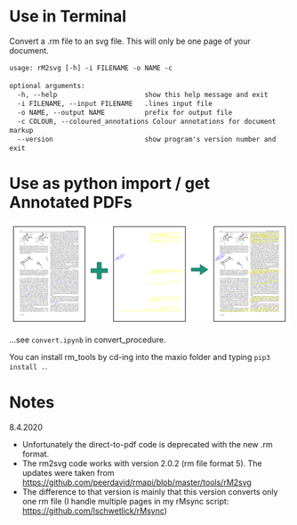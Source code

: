 # Use in Terminal
Convert a .rm file to an svg file. This will only be one page of your document.

    usage: rM2svg [-h] -i FILENAME -o NAME -c

    optional arguments:
      -h, --help                      show this help message and exit
      -i FILENAME, --input FILENAME   .lines input file
      -o NAME, --output NAME          prefix for output file
      -c COLOUR, --coloured_annotations Colour annotations for document markup
      --version                       show program's version number and exit

# Use as python import / get Annotated PDFs
![alt text](annot_pdf.png "Conceptual combine")

...see `convert.ipynb` in convert_procedure.

You can install rm_tools by cd-ing into the maxio folder and typing
`pip3 install .`.

# Notes
8.4.2020
- Unfortunately the direct-to-pdf code is deprecated with the new .rm format.
- The rm2svg code works with version 2.0.2 (rm file format 5). The updates were taken from https://github.com/peerdavid/rmapi/blob/master/tools/rM2svg
- The difference to that version is mainly that this version converts only one rm file (I handle multiple pages in my rMsync script: https://github.com/lschwetlick/rMsync)
